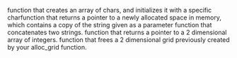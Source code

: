 function that creates an array of chars, and initializes it with a specific charfunction that returns a pointer to a newly allocated space in memory, which contains a copy of the string given as a parameter
function that concatenates two strings.
function that returns a pointer to a 2 dimensional array of integers.
function that frees a 2 dimensional grid previously created by your alloc_grid function.
